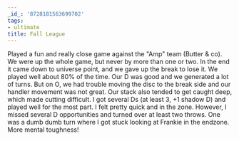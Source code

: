 ```yaml
---
_id_: '8728181563699702'
tags:
- ultimate
title: Fall League
---
```


Played a fun and really close game against the "Amp" team (Butter & co). We were up the whole game, but never by more than one or two. In the end it came down to universe point, and we gave up the break to lose it. We played well about 80% of the time. Our D was good and we generated a lot of turns. But on O, we had trouble moving the disc to the break side and our handler movement was not great. Our stack also tended to get caught deep, which made cutting difficult. I got several Ds (at least 3, +1 shadow D) and played well for the most part. I felt pretty quick and in the zone. However, I missed several D opportunities and turned over at least two throws. One was a dumb dumb turn where I got stuck looking at Frankie in the endzone. More mental toughness!
